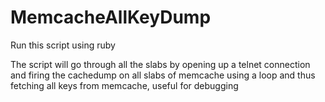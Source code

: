 MemcacheAllKeyDump
==================

Run this script using ruby


The script will go through all the slabs by opening up a telnet connection and firing the cachedump on all slabs of memcache 
using a loop and thus fetching all keys from memcache, useful for debugging 
